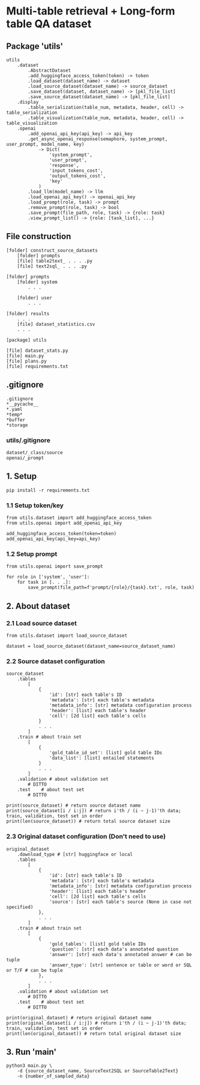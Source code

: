 # Multi-table retrieval + Long-form table QA dataset

## Package 'utils'

    utils
        .dataset
            .AbstractDataset
            .add_huggingface_access_token(token) -> token
            .load_dataset(dataset_name) -> dataset
            .load_source_dataset(dataset_name) -> source_dataset
            .save_dataset(dataset, dataset_name) -> [pkl_file_list]
            .save_source_dataset(dataset_name) -> [pkl_file_list]
        .display
            .table_serialization(table_num, metadata, header, cell) -> table_serialization
            .table_visualization(table_num, metadata, header, cell) -> table_visualization
        .openai
            .add_openai_api_key(api_key) -> api_key
            .get_async_openai_response(semaphore, system_prompt, user_prompt, model_name, key)
                -> Dict(
                    'system_prompt',
                    'user_prompt',
                    'response',
                    'input_tokens_cost',
                    'output_tokens_cost',
                    'key'
                )
            .load_llm(model_name) -> llm
            .load_openai_api_key() -> openai_api_key
            .load_prompt(role, task) -> prompt
            .remove_prompt(role, task) -> bool
            .save_prompt(file_path, role, task) -> {role: task}
            .view_prompt_list() -> {role: [task_list], ...}

## File construction

    [folder] construct_source_datasets
        [folder] prompts
        [file] table2text_ . . . .py
        [file] text2sql_ . . . .py
    
    [folder] prompts
        [folder] system
            . . .
        
        [folder] user
            . . .
    
    [folder] results
        . . .
        [file] dataset_statistics.csv
        . . .
    
    [package] utils

    [file] dataset_stats.py
    [file] main.py
    [file] plans.py
    [file] requirements.txt

## .gitignore

    .gitignore
    *__pycache__
    *.yaml
    *temp*
    *buffer
    *storage

### utils/.gitignore

    dataset/_class/source
    openai/_prompt

## 1. Setup

    pip install -r requirements.txt

### 1.1 Setup token/key

    from utils.dataset import add_huggingface_access_token
    from utils.openai import add_openai_api_key

    add_huggingface_access_token(token=token)
    add_openai_api_key(api_key=api_key)

### 1.2 Setup prompt

    from utils.openai import save_prompt

    for role in ['system', 'user']:
        for task in [. . .]:
            save_prompt(file_path=f'prompt/{role}/{task}.txt', role, task)

## 2. About dataset

### 2.1 Load source dataset

    from utils.dataset import load_source_dataset

    dataset = load_source_dataset(dataset_name=source_dataset_name)

### 2.2 Source dataset configuration

    source_dataset
        .tables
            [
                {
                    'id': [str] each table's ID
                    'metadata': [str] each table's metadata
                    'metadata_info': [str] metadata configuration process
                    'header': [list] each table's header
                    'cell': [2d list] each table's cells
                }
                . . .
            ]
        .train # about train set
            [
                {
                    'gold_table_id_set': [list] gold table IDs
                    'data_list': [list] entailed statements
                }
                . . .
            ]
        .validation # about validation set
            # DITTO
        .test    # about test set
            # DITTO
    
    print(source_dataset) # return source dataset name
    print(source_dataset[i / i:j]) # return i'th / (i ~ j-1)'th data; train, validation, test set in order
    print(len(source_dataset)) # return total source dataset size

### 2.3 Original dataset configuration (Don't need to use)

    original_dataset
        .download_type # [str] huggingface or local
        .tables
            [
                {
                    'id': [str] each table's ID
                    'metadata': [str] each table's metadata
                    'metadata_info': [str] metadata configuration process
                    'header': [list] each table's header
                    'cell': [2d list] each table's cells
                    'source': [str] each table's source (None in case not specified)
                },
                . . .
            ]
        .train # about train set
            [
                {
                    'gold_tables': [list] gold table IDs
                    'question': [str] each data's annotated question
                    'answer': [str] each data's annotated answer # can be tuple
                    'answer_type': [str] sentence or table or word or SQL or T/F # can be tuple
                },
                . . .
            ]
        .validation # about validation set
            # DITTO
        .test    # about test set
            # DITTO

    print(original_dataset) # return original dataset name
    print(original_dataset[i / i:j]) # return i'th / (i ~ j-1)'th data; train, validation, test set in order
    print(len(original_dataset)) # return total original dataset size

## 3. Run 'main'

    python3 main.py \
        -d {source_dataset_name, SourceText2SQL or SourceTable2Text}
        -n {number_of_sampled_data}
